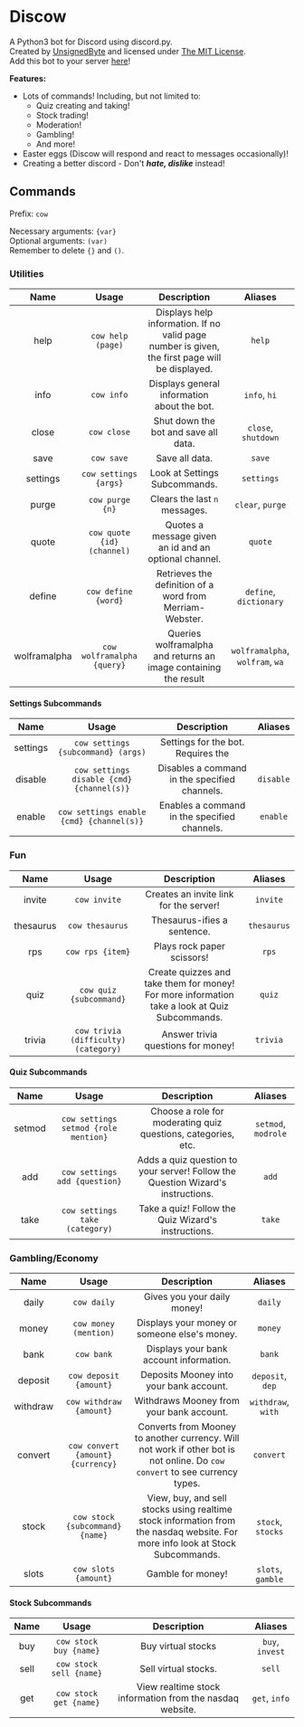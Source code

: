 # Discow
A Python3 bot for Discord using discord.py.  
Created by [UnsignedByte](https://github.com/UnsignedByte) and licensed under [The MIT License](https://en.wikipedia.org/wiki/MIT_License).  
Add this bot to your server [here](https://discordapp.com/api/oauth2/authorize?client_id=427609586032443392&permissions=8&scope=bot)!

**Features:**
* Lots of commands! Including, but not limited to:
  * Quiz creating and taking!
  * Stock trading!
  * Moderation!
  * Gambling!
  * And more!
* Easter eggs (Discow will respond and react to messages occasionally)!
* Creating a better discord - Don't ***hate, dislike*** instead!

## Commands
Prefix: `cow`

Necessary arguments: `{var}`  
Optional arguments: `(var)`  
Remember to delete `{}` and `()`.


### Utilities

| **Name** | **Usage** | **Description** | **Aliases** |
|:-:|:-:|:-:|:-:|
|help|`cow help (page)`|Displays help information. If no valid page number is given, the first page will be displayed.|`help`|
|info|`cow info`|Displays general information about the bot.|`info`, `hi`|
|close|`cow close`|Shut down the bot and save all data.|`close`, `shutdown`|
|save|`cow save`|Save all data.|`save`|
|settings|`cow settings {args}`|Look at Settings Subcommands.|`settings`|
|purge|`cow purge {n}`|Clears the last `n` messages.|`clear`, `purge`|
|quote|`cow quote {id} (channel)`|Quotes a message given an id and an optional channel.|`quote`|
|define|`cow define {word}`|Retrieves the definition of a word from Merriam-Webster.|`define`, `dictionary`|
|wolframalpha|`cow wolframalpha {query}`|Queries wolframalpha and returns an image containing the result|`wolframalpha`, `wolfram`, `wa`|

#### Settings Subcommands

| **Name** | **Usage** | **Description** | **Aliases** |
|:-:|:-:|:-:|:-:|
|settings|`cow settings {subcommand} (args)`|Settings for the bot. Requires the 
|disable|`cow settings disable {cmd} {channel(s)}`|Disables a command in the specified channels.|`disable`|
|enable|`cow settings enable {cmd} {channel(s)}`|Enables a command in the specified channels.|`enable`|

### Fun
| **Name** | **Usage** | **Description** | **Aliases** |
|:-:|:-:|:-:|:-:|
|invite|`cow invite`|Creates an invite link for the server!|`invite`|
|thesaurus|`cow thesaurus`|Thesaurus-ifies a sentence.|`thesaurus`|
|rps|`cow rps {item}`|Plays rock paper scissors!|`rps`|
|quiz|`cow quiz {subcommand}`|Create quizzes and take them for money! For more information take a look at Quiz Subcommands.|`quiz`|
|trivia|`cow trivia (difficulty) (category)`|Answer trivia questions for money!|`trivia`|

#### Quiz Subcommands

| **Name** | **Usage** | **Description** | **Aliases** |
|:-:|:-:|:-:|:-:|
|setmod|`cow settings setmod {role mention}`|Choose a role for moderating quiz questions, categories, etc.|`setmod`, `modrole`|
|add|`cow settings add {question}`|Adds a quiz question to your server! Follow the Question Wizard's instructions.|`add`|
|take|`cow settings take (category)`|Take a quiz! Follow the Quiz Wizard's instructions.|`take`|

### Gambling/Economy
| **Name** | **Usage** | **Description** | **Aliases** |
|:-:|:-:|:-:|:-:|
|daily|`cow daily`|Gives you your daily money!|`daily`|
|money|`cow money (mention)`|Displays your money or someone else's money.|`money`|
|bank|`cow bank`|Displays your bank account information.|`bank`|
|deposit|`cow deposit {amount}`|Deposits Mooney into your bank account.|`deposit`, `dep`|
|withdraw|`cow withdraw {amount}`|Withdraws Mooney from your bank account.|`withdraw`, `with`|
|convert|`cow convert {amount} {currency}`|Converts from Mooney to another currency. Will not work if other bot is not online. Do `cow convert` to see currency types.|`convert`|
|stock|`cow stock {subcommand} {name}`|View, buy, and sell stocks using realtime stock information from the nasdaq website. For more info look at Stock Subcommands.|`stock`, `stocks`|
|slots|`cow slots {amount}`|Gamble for money!|`slots`, `gamble`|

#### Stock Subcommands
| **Name** | **Usage** | **Description** | **Aliases** |
|:-:|:-:|:-:|:-:|
|buy|`cow stock buy {name}`|Buy virtual stocks|`buy`, `invest`|
|sell|`cow stock sell {name}`|Sell virtual stocks.|`sell`|
|get|`cow stock get {name}`|View realtime stock information from the nasdaq website.|`get`, `info`|
